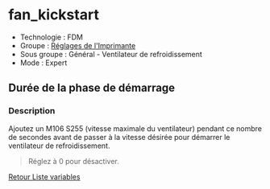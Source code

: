 # fan_kickstart

* Technologie : FDM
* Groupe : [Réglages de l'Imprimante](../printer_settings/printer_settings.md)
* Sous groupe : Général - Ventilateur de refroidissement
* Mode : Expert

## Durée de la phase de démarrage

### Description

Ajoutez un M106 S255 (vitesse maximale du ventilateur) pendant ce nombre de secondes avant de passer à la vitesse désirée pour démarrer le ventilateur de refroidissement.

> Réglez à 0 pour désactiver.


[Retour Liste variables](variable_list.md)